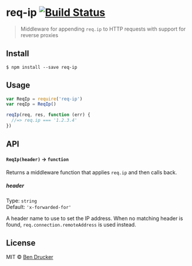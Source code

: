# req-ip [![Build Status](https://travis-ci.org/bendrucker/req-ip.svg?branch=master)](https://travis-ci.org/bendrucker/req-ip)

> Middleware for appending `req.ip` to HTTP requests with support for reverse proxies


## Install

```
$ npm install --save req-ip
```


## Usage

```js
var ReqIp = require('req-ip')
var reqIp = ReqIp()

reqIp(req, res, function (err) {
  //=> req.ip === '1.2.3.4'  
})
```

## API

#### `ReqIp(header)` -> `function`

Returns a middleware function that applies `req.ip` and then calls back.

##### header

Type: `string`  
Default: `'x-forwarded-for'`

A header name to use to set the IP address. When no matching header is found, `req.connection.remoteAddress` is used instead.


## License

MIT © [Ben Drucker](http://bendrucker.me)
